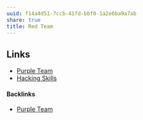 ```yaml
---
uuid: f14a4d51-7ccb-41fd-bbf0-1a2e6ba9a7ab
share: true
title: Red Team
---
```

## Links

* [Purple Team](../a3a2ab8b-1491-4d08-ae6b-0c53c064e246)
* [Hacking Skills](../652995f9-62b4-444c-be5e-04a8904a158e)

#### Backlinks

* [Purple Team](/a3a2ab8b-1491-4d08-ae6b-0c53c064e246)